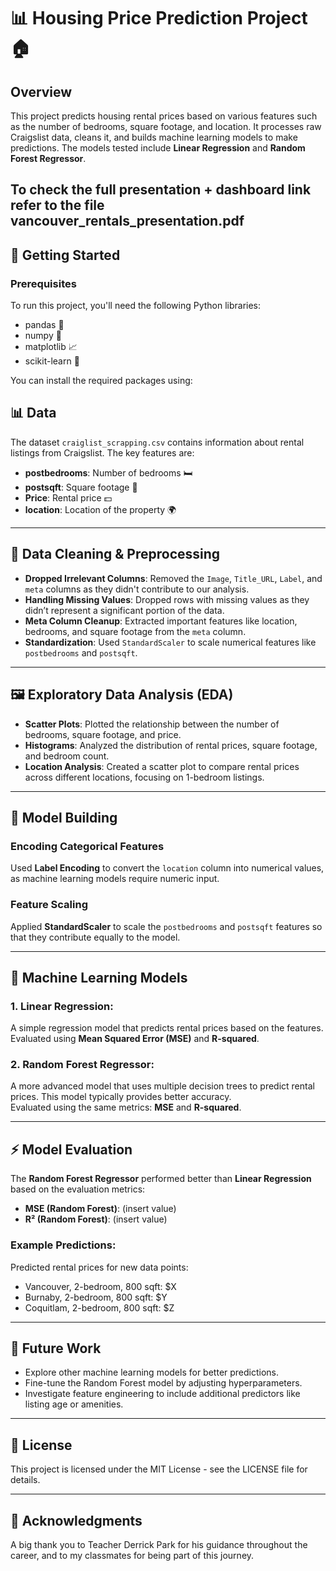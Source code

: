 # 📊 Housing Price Prediction Project 🏠

## Overview
This project predicts housing rental prices based on various features such as the number of bedrooms, square footage, and location. It processes raw Craigslist data, cleans it, and builds machine learning models to make predictions. The models tested include **Linear Regression** and **Random Forest Regressor**.

To check the full presentation + dashboard link refer to the file vancouver_rentals_presentation.pdf
---

## 🚀 Getting Started

### Prerequisites
To run this project, you'll need the following Python libraries:
- pandas 🐼
- numpy 🔢
- matplotlib 📈
- scikit-learn 🧠

You can install the required packages using:

## 📊 Data

The dataset `craiglist_scrapping.csv` contains information about rental listings from Craigslist. The key features are:

- **postbedrooms**: Number of bedrooms 🛏️
- **postsqft**: Square footage 📏
- **Price**: Rental price 💵
- **location**: Location of the property 🌍

---

## 🧹 Data Cleaning & Preprocessing

- **Dropped Irrelevant Columns**: Removed the `Image`, `Title_URL`, `Label`, and `meta` columns as they didn't contribute to our analysis.
- **Handling Missing Values**: Dropped rows with missing values as they didn’t represent a significant portion of the data.
- **Meta Column Cleanup**: Extracted important features like location, bedrooms, and square footage from the `meta` column.
- **Standardization**: Used `StandardScaler` to scale numerical features like `postbedrooms` and `postsqft`.

---

## 🖼️ Exploratory Data Analysis (EDA)

- **Scatter Plots**: Plotted the relationship between the number of bedrooms, square footage, and price.
- **Histograms**: Analyzed the distribution of rental prices, square footage, and bedroom count.
- **Location Analysis**: Created a scatter plot to compare rental prices across different locations, focusing on 1-bedroom listings.

---

## 🔄 Model Building

### Encoding Categorical Features
Used **Label Encoding** to convert the `location` column into numerical values, as machine learning models require numeric input.

### Feature Scaling
Applied **StandardScaler** to scale the `postbedrooms` and `postsqft` features so that they contribute equally to the model.

---

## 🤖 Machine Learning Models

### 1. **Linear Regression**:
A simple regression model that predicts rental prices based on the features.  
Evaluated using **Mean Squared Error (MSE)** and **R-squared**.

### 2. **Random Forest Regressor**:
A more advanced model that uses multiple decision trees to predict rental prices. This model typically provides better accuracy.  
Evaluated using the same metrics: **MSE** and **R-squared**.

---

## ⚡ Model Evaluation

The **Random Forest Regressor** performed better than **Linear Regression** based on the evaluation metrics:

- **MSE (Random Forest)**: (insert value)
- **R² (Random Forest)**: (insert value)

### Example Predictions:
Predicted rental prices for new data points:

- Vancouver, 2-bedroom, 800 sqft: $X
- Burnaby, 2-bedroom, 800 sqft: $Y
- Coquitlam, 2-bedroom, 800 sqft: $Z

---

## 📅 Future Work

- Explore other machine learning models for better predictions.
- Fine-tune the Random Forest model by adjusting hyperparameters.
- Investigate feature engineering to include additional predictors like listing age or amenities.

---

## 📜 License

This project is licensed under the MIT License - see the LICENSE file for details.

---
## 🙏 Acknowledgments

A big thank you to Teacher Derrick Park for his guidance throughout the career, and to my classmates for being part of this journey.

